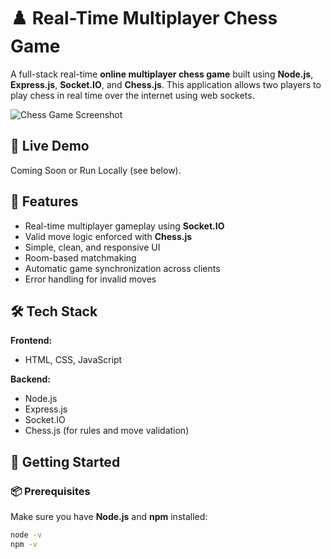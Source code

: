 # ♟️ Real-Time Multiplayer Chess Game

A full-stack real-time **online multiplayer chess game** built using **Node.js**, **Express.js**, **Socket.IO**, and **Chess.js**. This application allows two players to play chess in real time over the internet using web sockets.

![Chess Game Screenshot](https://github.com/aryankardam/ChessGame/blob/main/screenshot.png) <!-- Optional: Add actual screenshot image if available -->

## 🔗 Live Demo

Coming Soon or Run Locally (see below).

## 🧠 Features

- Real-time multiplayer gameplay using **Socket.IO**
- Valid move logic enforced with **Chess.js**
- Simple, clean, and responsive UI
- Room-based matchmaking
- Automatic game synchronization across clients
- Error handling for invalid moves

## 🛠️ Tech Stack

**Frontend:**
- HTML, CSS, JavaScript

**Backend:**
- Node.js
- Express.js
- Socket.IO
- Chess.js (for rules and move validation)

## 🚀 Getting Started

### 📦 Prerequisites

Make sure you have **Node.js** and **npm** installed:

```bash
node -v
npm -v
